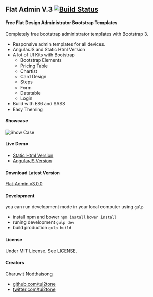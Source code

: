 ## Flat Admin V.3 [![Build Status](https://travis-ci.org/tui2tone/flat-admin-bootstrap-templates.svg?branch=dev-v3)](https://travis-ci.org/tui2tone/flat-admin-bootstrap-templates)

#### Free Flat Design Administrator Bootstrap Templates

Completely free bootstrap administrator templates with Bootstrap 3.

- Responsive admin templates for all devices.
- AngularJS and Static Html Version
- A lot of UI Kits with Bootstrap
  - Bootstrap Elements
  - Pricing Table
  - Chartist
  - Card Design
  - Steps
  - Form
  - Datatable
  - Login
- Build with ES6 and SASS
- Easy Theming

#### Showcase

![Show Case](http://templates.tui2tone.com/flat-admin/assets/images/flat-admin-showcase-mini.jpg)

#### Live Demo

- [Static Html Version](http://templates.tui2tone.com/flat-admin/v3/html/index.html)
- [AngularJS Version](http://templates.tui2tone.com/flat-admin/v3/angularjs/index.html)

#### Download Latest Version

[Flat-Admin v3.0.0](https://github.com/tui2tone/flat-admin-bootstrap-templates/archive/v3.0.0.zip)

#### Development

you can run development mode in your local computer using `gulp`

- install npm and bower
  `npm install` `bower install`
- runing development
  `gulp dev`
- build production
  `gulp build`

#### License

Under MIT License. See [LICENSE](https://github.com/tui2tone/flat-admin-bootstrap-templates/blob/master/LICENSE).

#### Creators

Charuwit Nodthaisong

- [github.com/tui2tone](https://github.com/tui2tone)
- [twitter.com/tui2tone](https://twitter.com/tui2tone)